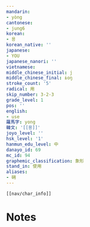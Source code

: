 ```yaml
---
mandarin:
- yòng
cantonese:
- jung6
korean:
- 용
korean_native: ''
japanese:
- YOU
japanese_nanori: ''
vietnamese:
middle_chinese_initial: j
middle_chinese_final: ɨoŋ
stroke_count: '5'
radical: 用
skip_number: 3-2-3
grade_level: 1
pos: ''
english:
- use
羅馬字: yong
韓文: '[[용]]'
joyo_level: ''
hsk_level: '1'
hanmun_edu_level: 中
danayo_id: 69
mc_id: 94
graphemic_classification: 象形
stand_in: 使用
aliases:
- 砽
---
```

```meta-bind-embed
[[nav/char_info]]
```

# Notes
